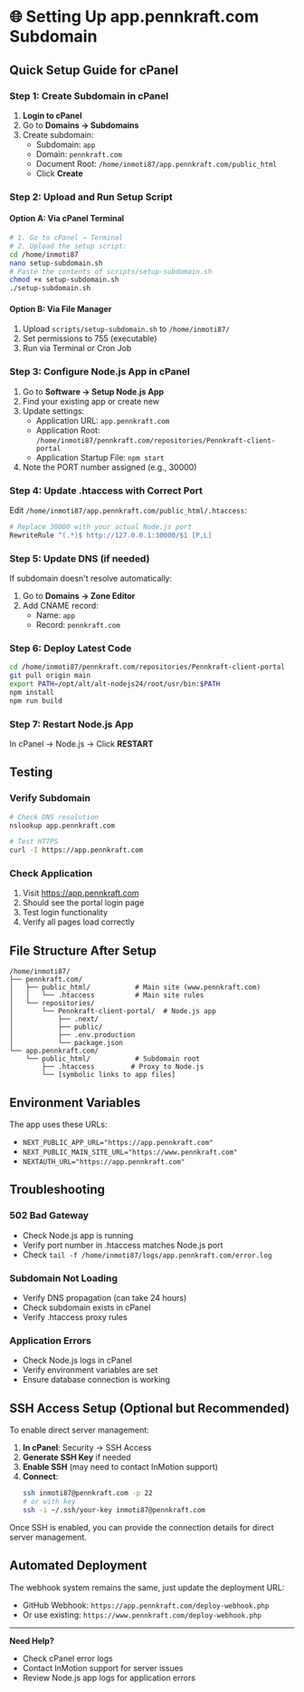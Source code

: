 # 🌐 Setting Up app.pennkraft.com Subdomain

## Quick Setup Guide for cPanel

### Step 1: Create Subdomain in cPanel

1. **Login to cPanel**
2. Go to **Domains → Subdomains**
3. Create subdomain:
   - Subdomain: `app`
   - Domain: `pennkraft.com`
   - Document Root: `/home/inmoti87/app.pennkraft.com/public_html`
   - Click **Create**

### Step 2: Upload and Run Setup Script

#### Option A: Via cPanel Terminal
```bash
# 1. Go to cPanel → Terminal
# 2. Upload the setup script:
cd /home/inmoti87
nano setup-subdomain.sh
# Paste the contents of scripts/setup-subdomain.sh
chmod +x setup-subdomain.sh
./setup-subdomain.sh
```

#### Option B: Via File Manager
1. Upload `scripts/setup-subdomain.sh` to `/home/inmoti87/`
2. Set permissions to 755 (executable)
3. Run via Terminal or Cron Job

### Step 3: Configure Node.js App in cPanel

1. Go to **Software → Setup Node.js App**
2. Find your existing app or create new
3. Update settings:
   - Application URL: `app.pennkraft.com`
   - Application Root: `/home/inmoti87/pennkraft.com/repositories/Pennkraft-client-portal`
   - Application Startup File: `npm start`
4. Note the PORT number assigned (e.g., 30000)

### Step 4: Update .htaccess with Correct Port

Edit `/home/inmoti87/app.pennkraft.com/public_html/.htaccess`:
```apache
# Replace 30000 with your actual Node.js port
RewriteRule ^(.*)$ http://127.0.0.1:30000/$1 [P,L]
```

### Step 5: Update DNS (if needed)

If subdomain doesn't resolve automatically:
1. Go to **Domains → Zone Editor**
2. Add CNAME record:
   - Name: `app`
   - Record: `pennkraft.com`

### Step 6: Deploy Latest Code

```bash
cd /home/inmoti87/pennkraft.com/repositories/Pennkraft-client-portal
git pull origin main
export PATH=/opt/alt/alt-nodejs24/root/usr/bin:$PATH
npm install
npm run build
```

### Step 7: Restart Node.js App

In cPanel → Node.js → Click **RESTART**

## Testing

### Verify Subdomain
```bash
# Check DNS resolution
nslookup app.pennkraft.com

# Test HTTPS
curl -I https://app.pennkraft.com
```

### Check Application
1. Visit https://app.pennkraft.com
2. Should see the portal login page
3. Test login functionality
4. Verify all pages load correctly

## File Structure After Setup

```
/home/inmoti87/
├── pennkraft.com/
│   ├── public_html/           # Main site (www.pennkraft.com)
│   │   └── .htaccess          # Main site rules
│   └── repositories/
│       └── Pennkraft-client-portal/  # Node.js app
│           ├── .next/
│           ├── public/
│           ├── .env.production
│           └── package.json
└── app.pennkraft.com/
    └── public_html/           # Subdomain root
        ├── .htaccess         # Proxy to Node.js
        └── [symbolic links to app files]
```

## Environment Variables

The app uses these URLs:
- `NEXT_PUBLIC_APP_URL="https://app.pennkraft.com"`
- `NEXT_PUBLIC_MAIN_SITE_URL="https://www.pennkraft.com"`
- `NEXTAUTH_URL="https://app.pennkraft.com"`

## Troubleshooting

### 502 Bad Gateway
- Check Node.js app is running
- Verify port number in .htaccess matches Node.js port
- Check `tail -f /home/inmoti87/logs/app.pennkraft.com/error.log`

### Subdomain Not Loading
- Verify DNS propagation (can take 24 hours)
- Check subdomain exists in cPanel
- Verify .htaccess proxy rules

### Application Errors
- Check Node.js logs in cPanel
- Verify environment variables are set
- Ensure database connection is working

## SSH Access Setup (Optional but Recommended)

To enable direct server management:

1. **In cPanel**: Security → SSH Access
2. **Generate SSH Key** if needed
3. **Enable SSH** (may need to contact InMotion support)
4. **Connect**:
   ```bash
   ssh inmoti87@pennkraft.com -p 22
   # or with key
   ssh -i ~/.ssh/your-key inmoti87@pennkraft.com
   ```

Once SSH is enabled, you can provide the connection details for direct server management.

## Automated Deployment

The webhook system remains the same, just update the deployment URL:
- GitHub Webhook: `https://app.pennkraft.com/deploy-webhook.php`
- Or use existing: `https://www.pennkraft.com/deploy-webhook.php`

---

**Need Help?**
- Check cPanel error logs
- Contact InMotion support for server issues
- Review Node.js app logs for application errors